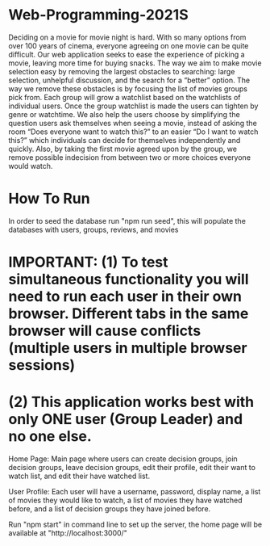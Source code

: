 # Web-Programming-2021S

Deciding on a movie for movie night is hard. With so many options from over 100 years of cinema, everyone agreeing on one movie can be quite difficult. Our web application seeks to ease the experience of picking a movie, leaving more time for buying snacks. The way we aim to make movie selection easy by removing the largest obstacles to searching: large selection, unhelpful discussion, and the search for a “better” option.
The way we remove these obstacles is by focusing the list of movies groups pick from. Each group will grow a watchlist based on the watchlists of individual users. Once the group watchlist is made the users can tighten by genre or watchtime. We also help the users choose by simplifying the question users ask themselves when seeing a movie, instead of asking the room “Does everyone want to watch this?” to an easier “Do I want to watch this?” which individuals can decide for themselves independently and quickly. Also, by taking the first movie agreed upon by the group, we remove possible indecision from between two or more choices everyone would watch.

# How To Run

In order to seed the database run "npm run seed", this will populate the databases with users,
groups, reviews, and movies

# IMPORTANT: (1) To test simultaneous functionality you will need to run each user in their own browser. Different tabs in the same browser will cause conflicts (multiple users in multiple browser sessions)

# (2) This application works best with only ONE user (Group Leader) and no one else.

Home Page: Main page where users can create decision groups, join decision groups, leave decision groups, edit their profile, edit their want to watch list, and edit their have watched list.

User Profile: Each user will have a username, password, display name, a list of movies they would like to watch, a list of movies they have watched before, and a list of decision groups they have joined before.

Run "npm start" in command line to set up the server, the home page will be available at "http://localhost:3000/"
